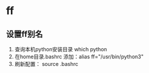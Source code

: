 # ff

## 设置ff别名
1. 查询本机python安装目录 which python
2. 在home目录.bashrc 添加：alias ff="/usr/bin/python3"
3. 刷新配置： source .bashrc